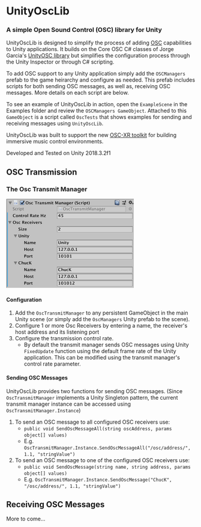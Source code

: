 # UnityOscLib
### A simple Open Sound Control (OSC) library for Unity

UnityOscLib is designed to simplify the process of adding [OSC](http://opensoundcontrol.org/introduction-osc) capabilities to Unity applications. It builds on the Core OSC C# classes of Jorge Garcia's [UnityOSC library](https://github.com/jorgegarcia/UnityOSC) but simplifies the configuration process through the Unity Inspector or through C# scripting.  

To add OSC support to any Unity application simply add the `OSCManagers` prefab to the game heirarchy and configure as needed. This prefab includes scripts for both sending OSC messages, as well as, receiving OSC messages.  More details on each script are below.

To see an example of UnityOscLib in action, open the `ExampleScene` in the Examples folder and review the `OSCManagers GameObject`.  Attached to this `GameObject` is a script called `OscTests` that shows examples for sending and receiving messages using `UnityOscLib`.

UnityOscLib was built to support the new [OSC-XR toolkit](https://github.com/fortjohnson/osc-xr) for building immersive music control environments.

Developed and Tested on Unity 2018.3.2f1

## OSC Transmission

### The Osc Transmit Manager

![The Osc Transmit Manager](Docs/OscTransmitManager.png)

#### Configuration

1. Add the `OscTransmitManager` to any persistent GameObject in the main Unity scene (or simply add the `OscManagers` Unity prefab to the scene).
2. Configure 1 or more Osc Receivers by entering a name, the receiver's host address and its listening port
3. Configure the transmission control rate.
   - By default the transmit manager sends OSC messages using Unity `FixedUpdate` function using the default frame rate of the Unity application.  This can be modified using the transmit manager's control rate parameter.  

#### Sending OSC Messages

UnityOscLib provides two functions for sending OSC messages. (Since `OscTransmitManager` implements a Unity Singleton pattern, the current transmit manager instance can be accessed using `OscTransmitManager.Instance`)

1. To send an OSC message to all configured OSC receivers use:
   - `public void SendOscMessageAll(string oscAddress, params object[] values)`
   - E.g. `OscTransmitManager.Instance.SendOscMessageAll("/osc/address/", 1.1, "stringValue")`
2. To send an OSC message to one of the configured OSC receivers use:
   - `public void SendOscMessage(string name, string address, params object[] values)`
   - E.g. `OscTransmitManager.Instance.SendOscMessage("ChucK", "/osc/address/", 1.1, "stringValue")`

## Receiving OSC Messages

More to come...